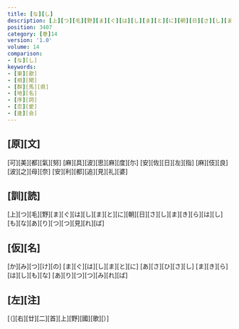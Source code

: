 ```yaml
---
title: [な][し]
description: [上][つ][毛][野][ま][ぐ][は][し][ま][と][に][朝][日][さ][し][ま][き][ら][は][し][も][な][あ][り][つ][つ][見][れ][ば]
position: 3407
category: [巻]14
version: '1.0'
volume: 14
comparison:
- [な][し]
keywords:
- [東][歌]
- [相][聞]
- [群][馬][県]
- [地][名]
- [序][詞]
- [恋][愛]
- [逢][会]
---
```


## [原][文]

[可][美][都][氣][努] [麻][具][波][思][麻][度][尓] [安][佐][日][左][指] [麻][伎][良][波][之][母][奈] [安][利][都][追][見][礼][婆]

## [訓][読]

[上][つ][毛][野][ま][ぐ][は][し][ま][と][に][朝][日][さ][し][ま][き][ら][は][し][も][な][あ][り][つ][つ][見][れ][ば]

## [仮][名]

[か][み][つ][け][の] [ま][ぐ][は][し][ま][と][に] [あ][さ][ひ][さ][し] [ま][き][ら][は][し][も][な] [あ][り][つ][つ][み][れ][ば]

## [左][注]

[（][右][廿][二][首][上][野][國][歌][）]
